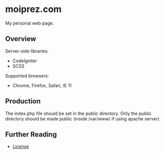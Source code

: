 moiprez.com
===========

My personal web page.

## Overview

Server-side libraries:

- CodeIgniter
- SCSS

Supported browsers:

- Chrome, Firefox, Safari, IE 11

## Production

The index.php file should be set in the public directory.
Only the public directory should be made public (inside /var/www/ if using apache server)

## Further Reading

 - [License](license.md)